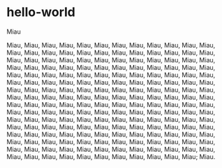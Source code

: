 # hello-world
Miau

Miau, Miau, Miau, Miau, Miau, Miau, Miau, Miau, Miau, Miau, Miau, Miau, Miau, Miau, Miau, Miau, Miau, Miau, Miau, Miau, Miau, Miau, Miau, Miau, Miau, Miau, Miau, Miau, Miau, Miau, Miau, Miau, Miau, Miau, Miau, Miau, Miau, Miau, Miau, Miau, Miau, Miau, Miau, Miau, Miau, Miau, Miau, Miau, Miau, Miau, Miau, Miau, Miau, Miau, Miau, Miau, Miau, Miau, Miau, Miau, Miau, Miau, Miau, Miau, Miau, Miau, Miau, Miau, Miau, Miau, Miau, Miau, Miau, Miau, Miau, Miau, Miau, Miau, Miau, Miau, Miau, Miau, Miau, Miau, Miau, Miau, Miau, Miau, Miau, Miau, Miau, Miau, Miau, Miau, Miau, Miau, Miau, Miau, Miau, Miau, Miau, Miau, Miau, Miau, Miau, Miau, Miau, Miau, Miau, Miau, Miau, Miau, Miau, Miau, Miau, Miau, Miau, Miau, Miau, Miau, Miau, Miau, Miau, Miau, Miau, Miau, Miau, Miau, Miau, Miau, Miau, Miau, Miau, Miau, Miau, Miau, Miau, Miau, Miau, Miau, Miau, Miau, Miau, Miau, Miau, Miau, Miau, Miau, Miau, Miau, Miau, Miau, Miau, Miau, Miau, Miau, Miau, Miau, Miau, Miau, Miau, Miau, Miau, Miau, Miau, Miau, Miau, Miau, Miau, Miau, Miau, Miau, Miau, Miau, Miau, Miau, Miau, Miau, Miau, Miau, Miau, Miau, Miau, Miau, Miau, Miau, Miau, Miau, Miau, Miau, Miau; Miau.
